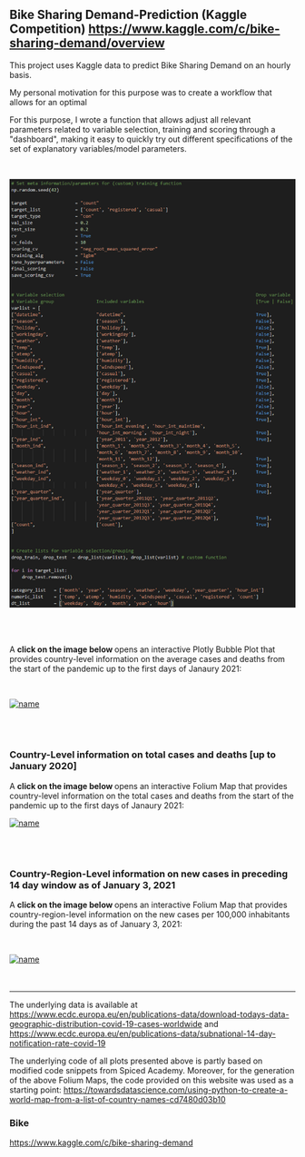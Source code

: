 ## Bike Sharing Demand-Prediction (Kaggle Competition) https://www.kaggle.com/c/bike-sharing-demand/overview


This project uses Kaggle data to predict Bike Sharing Demand on an hourly basis.   

My personal motivation for this purpose was to create a workflow that allows for an optimal 

For this purpose, I wrote a function that allows adjust all relevant parameters related to variable selection, training and scoring through a "dashboard", making it easy to quickly try out different specifications of the set of explanatory variables/model parameters. 

<br/>

![](https://github.com/NaderH84/Bike_Demand_Prediction-Kaggle-/blob/main/control_panel.png)

<br/>

<br/>

A <strong> click on the image below </strong> opens an interactive Plotly Bubble Plot that provides country-level information on the average cases and deaths from the start of the pandemic up to the first days of Janaury 2021:

<br/>

[![name](plotly_bubble.gif)](https://raw.githack.com/spicedacademy/tensor-tarragon-student-code/nader/week2/interactive_cases.html?token=AGFS44KJGTQMHXBC5GND6ODABP5MQ)

<br/>
<br/>

### Country-Level information on total cases and deaths [up to January 2020]

A <strong> click on the image below </strong> opens an interactive Folium Map that provides country-level information on the total cases and deaths from the start of the pandemic up to the first days of Janaury 2021: 

[![name](World_Map.gif)](https://raw.githack.com/spicedacademy/tensor-tarragon-student-code/nader/week2/world_map.html?token=AGFS44NMP25MF7XVC2TDL23AA7PSG)

<br/>
<br/>

### Country-Region-Level information on new cases in preceding 14 day window as of January 3, 2021

A <strong> click on the image below </strong> opens an interactive Folium Map that provides country-region-level information on the new cases per 100,000 inhabitants during the past 14 days as of January 3, 2021:

<br/>

[![name](European_subnational.gif)](https://raw.githack.com/spicedacademy/tensor-tarragon-student-code/nader/week2/europe_subnational_map.html?token=AGFS44J27SIQHSTYCJJNYKTABP5HI)
<br/>
<br/>
<br/>

---

The underlying data is available at https://www.ecdc.europa.eu/en/publications-data/download-todays-data-geographic-distribution-covid-19-cases-worldwide and https://www.ecdc.europa.eu/en/publications-data/subnational-14-day-notification-rate-covid-19


The underlying code of all plots presented above is partly based on modified code snippets from Spiced Academy. Moreover, for the generation of the above Folium Maps, the code provided on this website was used as a starting point: https://towardsdatascience.com/using-python-to-create-a-world-map-from-a-list-of-country-names-cd7480d03b10


### Bike 

https://www.kaggle.com/c/bike-sharing-demand
